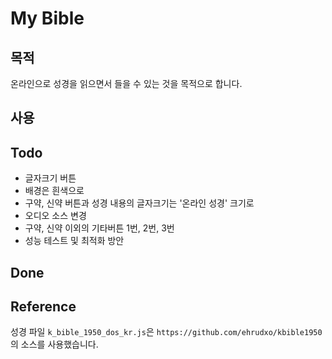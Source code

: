 # My Bible
## 목적
온라인으로 성경을 읽으면서 들을 수 있는 것을 목적으로 합니다.

## 사용

## Todo
- 글자크기 버튼
- 배경은 흰색으로
- 구약, 신약 버튼과 성경 내용의 글자크기는 '온라인 성경' 크기로
- 오디오 소스 변경
- 구약, 신약 이외의 기타버튼 1번, 2번, 3번
- 성능 테스트 및 최적화 방안

## Done


## Reference
성경 파일 `k_bible_1950_dos_kr.js`은 `https://github.com/ehrudxo/kbible1950`의 소스를 사용했습니다.